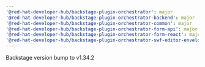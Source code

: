 ```yaml
---
'@red-hat-developer-hub/backstage-plugin-orchestrator': major
'@red-hat-developer-hub/backstage-plugin-orchestrator-backend': major
'@red-hat-developer-hub/backstage-plugin-orchestrator-common': major
'@red-hat-developer-hub/backstage-plugin-orchestrator-form-api': major
'@red-hat-developer-hub/backstage-plugin-orchestrator-form-react': major
'@red-hat-developer-hub/backstage-plugin-orchestrator-swf-editor-envelope': major
---
```


Backstage version bump to v1.34.2
